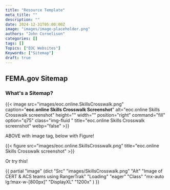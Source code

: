 ```yaml
---
title: "Resource Template"
meta_title: ""
description: ""
date: 2024-12-31T05:00:00Z
image: "images/image-placeholder.png"
authors: "John Cornelison"
categories: []
tags: []
Topics: ["EOC Websites"]
Keywords: ["Sitemap"]
draft: true
---
```


## FEMA.gov Sitemap

### What's a Sitemap?

{{< image src="images/eoc.online.SkillsCrosswalk.png"
  caption="**eoc.online Skills Crosswalk Screenshot**"
  alt="eoc.online Skills Crosswalk screenshot"
  height="" width="" position="right" command="fill" option="q75" class="img-fluid "
  title="eoc.online Skills Crosswalk screenshot"  webp="false" >}}

ABOVE with image tag, below with Figure!

{{< figure src="images/eoc.online.SkillsCrosswalk.png" title="eoc.online Skills Crosswalk screenshot" >}}

Or try this!

{{ partial "image" (dict "Src" "images/SkillsCrosswalk.png" "Alt" "Image of CERT & ACS teams using RangerTrak" "Loading" "eager" "Class" "mx-auto lg:!max-w-[800px]"
  "DisplayXL" "1200x" )
}}
